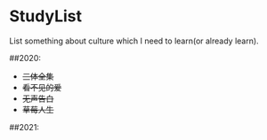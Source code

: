 # StudyList
List something about culture which I need to learn(or already learn).

##2020:
- ~~三体全集~~
- ~~看不见的爱~~
- ~~无声告白~~
- ~~草莓人生~~

##2021: